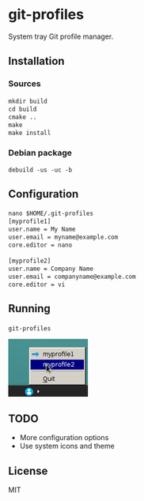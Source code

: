# git-profiles

System tray Git profile manager.

## Installation

### Sources

```
mkdir build
cd build
cmake ..
make
make install
```

### Debian package

```
debuild -us -uc -b
```

## Configuration

```
nano $HOME/.git-profiles
[myprofile1]
user.name = My Name
user.email = myname@example.com
core.editor = nano

[myprofile2]
user.name = Company Name
user.email = companyname@example.com
core.editor = vi
```

## Running

`git-profiles`

<img src="usage.png">

## TODO

- More configuration options
- Use system icons and theme

## License

MIT
